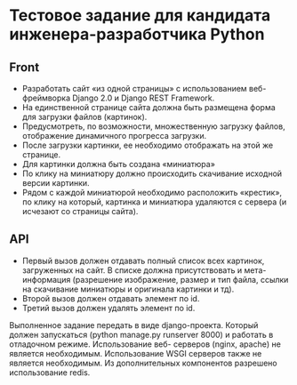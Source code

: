 # Тестовое задание для кандидата инженера-разработчика Python
## Front
- Разработать сайт «из одной страницы» с использованием веб-фреймворка Django 2.0 и
Django REST Framework.
- На единственной странице сайта должна быть размещена форма для загрузки файлов (картинок).
- Предусмотреть, по возможности, множественную загрузку файлов, 
отображение динамичного прогресса загрузки. 
- После загрузки картинки, ее необходимо отображать на этой же странице.
- Для картинки должна быть создана «миниатюра» 
- По клику на миниатюру должно происходить скачивание исходной версии картинки.
- Рядом с каждой миниатюрой необходимо расположить «крестик», по клику на который,
картинка и миниатюра удаляются с сервера (и исчезают со страницы сайта).

## API 
- Первый вызов должен отдавать полный список всех картинок, загруженных на сайт. В списке должна присутствовать и мета-информация 	(разрешение изображение, размер и тип файла, ссылки на скачивание миниатюры и
оригинала картинки и тд). 
- Второй вызов должен отдавать элемент по id. 
- Третий вызов должен удалять элемент по id.

Выполненное задание передать в виде django-проекта. Который должен запускаться
(python manage.py runserver 8000) и работать в отладочном режиме. Использование веб-
серверов (nginx, apache) не является необходимым. Использование WSGI серверов также
не является необходимым. Из дополнительных компонентов разрешено использование
redis.